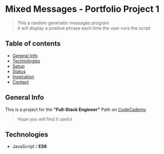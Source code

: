 # Mixed Messages - Portfolio Project 1

> This a random generator messages program <br>
> It will display a positive phrase each time the user runs the script

## Table of contents

* [General Info](#general-info)
* [Technologies](#technologies)
* [Setup](#setup)
* [Status](#status)
* [Inspiration](inspiration)
* [Contact](contact)

## General Info
This is a project for the **"Full-Stack Engineer"** Path on [CodeCademy](https://www.codecademy.com/learn)<br>
> Hope you will find it useful

## Technologies

* JavaScript / **ES6**

